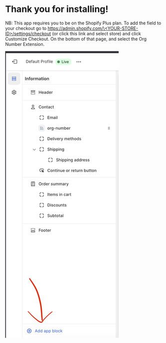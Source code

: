 # Thank you for installing!

NB: This app requires you to be on the Shopify Plus plan. To add the field to your checkout go to
[https://admin.shopify.com/\<YOUR-STORE-ID\>/settings/checkout](https://admin.shopify.com/settings/checkout) (or click
this link and select store) and click Customize Checkout. On the bottom of that page, and select the Org Number
Extension.

![Button Location](app-block.png)
